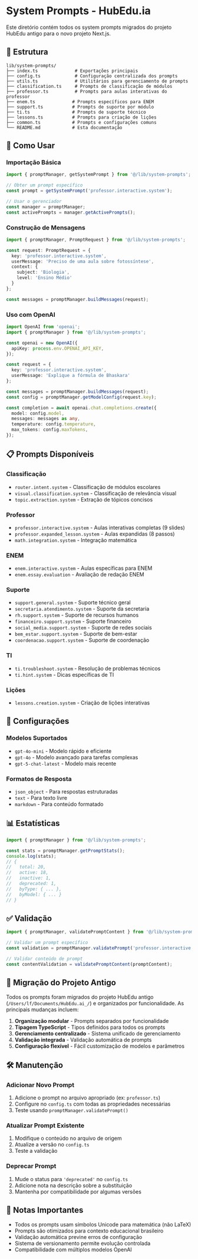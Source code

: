 # System Prompts - HubEdu.ia

Este diretório contém todos os system prompts migrados do projeto HubEdu antigo para o novo projeto Next.js.

## 📁 Estrutura

```
lib/system-prompts/
├── index.ts              # Exportações principais
├── config.ts             # Configuração centralizada dos prompts
├── utils.ts              # Utilitários para gerenciamento de prompts
├── classification.ts     # Prompts de classificação de módulos
├── professor.ts          # Prompts para aulas interativas do professor
├── enem.ts              # Prompts específicos para ENEM
├── support.ts           # Prompts de suporte por módulo
├── ti.ts                # Prompts de suporte técnico
├── lessons.ts           # Prompts para criação de lições
├── common.ts            # Prompts e configurações comuns
└── README.md            # Esta documentação
```

## 🚀 Como Usar

### Importação Básica

```typescript
import { promptManager, getSystemPrompt } from '@/lib/system-prompts';

// Obter um prompt específico
const prompt = getSystemPrompt('professor.interactive.system');

// Usar o gerenciador
const manager = promptManager;
const activePrompts = manager.getActivePrompts();
```

### Construção de Mensagens

```typescript
import { promptManager, PromptRequest } from '@/lib/system-prompts';

const request: PromptRequest = {
  key: 'professor.interactive.system',
  userMessage: 'Preciso de uma aula sobre fotossíntese',
  context: {
    subject: 'Biologia',
    level: 'Ensino Médio'
  }
};

const messages = promptManager.buildMessages(request);
```

### Uso com OpenAI

```typescript
import OpenAI from 'openai';
import { promptManager } from '@/lib/system-prompts';

const openai = new OpenAI({
  apiKey: process.env.OPENAI_API_KEY,
});

const request = {
  key: 'professor.interactive.system',
  userMessage: 'Explique a fórmula de Bhaskara'
};

const messages = promptManager.buildMessages(request);
const config = promptManager.getModelConfig(request.key);

const completion = await openai.chat.completions.create({
  model: config.model,
  messages: messages as any,
  temperature: config.temperature,
  max_tokens: config.maxTokens,
});
```

## 📋 Prompts Disponíveis

### Classificação
- `router.intent.system` - Classificação de módulos escolares
- `visual.classification.system` - Classificação de relevância visual
- `topic.extraction.system` - Extração de tópicos concisos

### Professor
- `professor.interactive.system` - Aulas interativas completas (9 slides)
- `professor.expanded_lesson.system` - Aulas expandidas (8 passos)
- `math.integration.system` - Integração matemática

### ENEM
- `enem.interactive.system` - Aulas específicas para ENEM
- `enem.essay.evaluation` - Avaliação de redação ENEM

### Suporte
- `support.general.system` - Suporte técnico geral
- `secretaria.atendimento.system` - Suporte da secretaria
- `rh.support.system` - Suporte de recursos humanos
- `financeiro.support.system` - Suporte financeiro
- `social_media.support.system` - Suporte de redes sociais
- `bem_estar.support.system` - Suporte de bem-estar
- `coordenacao.support.system` - Suporte de coordenação

### TI
- `ti.troubleshoot.system` - Resolução de problemas técnicos
- `ti.hint.system` - Dicas específicas de TI

### Lições
- `lessons.creation.system` - Criação de lições interativas

## 🔧 Configurações

### Modelos Suportados
- `gpt-4o-mini` - Modelo rápido e eficiente
- `gpt-4o` - Modelo avançado para tarefas complexas
- `gpt-5-chat-latest` - Modelo mais recente

### Formatos de Resposta
- `json_object` - Para respostas estruturadas
- `text` - Para texto livre
- `markdown` - Para conteúdo formatado

## 📊 Estatísticas

```typescript
import { promptManager } from '@/lib/system-prompts';

const stats = promptManager.getPromptStats();
console.log(stats);
// {
//   total: 20,
//   active: 18,
//   inactive: 1,
//   deprecated: 1,
//   byType: { ... },
//   byModel: { ... }
// }
```

## ✅ Validação

```typescript
import { promptManager, validatePromptContent } from '@/lib/system-prompts';

// Validar um prompt específico
const validation = promptManager.validatePrompt('professor.interactive.system');

// Validar conteúdo de prompt
const contentValidation = validatePromptContent(promptContent);
```

## 🔄 Migração do Projeto Antigo

Todos os prompts foram migrados do projeto HubEdu antigo (`/Users/lf/Documents/HubEdu.ai_/`) e organizados por funcionalidade. As principais mudanças incluem:

1. **Organização modular** - Prompts separados por funcionalidade
2. **Tipagem TypeScript** - Tipos definidos para todos os prompts
3. **Gerenciamento centralizado** - Sistema unificado de gerenciamento
4. **Validação integrada** - Validação automática de prompts
5. **Configuração flexível** - Fácil customização de modelos e parâmetros

## 🛠️ Manutenção

### Adicionar Novo Prompt

1. Adicione o prompt no arquivo apropriado (ex: `professor.ts`)
2. Configure no `config.ts` com todas as propriedades necessárias
3. Teste usando `promptManager.validatePrompt()`

### Atualizar Prompt Existente

1. Modifique o conteúdo no arquivo de origem
2. Atualize a versão no `config.ts`
3. Teste a validação

### Deprecar Prompt

1. Mude o status para `'deprecated'` no `config.ts`
2. Adicione nota na descrição sobre a substituição
3. Mantenha por compatibilidade por algumas versões

## 📝 Notas Importantes

- Todos os prompts usam símbolos Unicode para matemática (não LaTeX)
- Prompts são otimizados para contexto educacional brasileiro
- Validação automática previne erros de configuração
- Sistema de versionamento permite evolução controlada
- Compatibilidade com múltiplos modelos OpenAI
